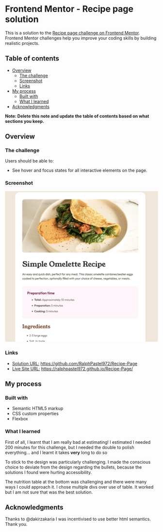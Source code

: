 # Frontend Mentor - Recipe page solution

This is a solution to the [Recipe page challenge on Frontend Mentor](https://www.frontendmentor.io/challenges/recipe-page-KiTsR8QQKm). Frontend Mentor challenges help you improve your coding skills by building realistic projects.

## Table of contents

- [Overview](#overview)
  - [The challenge](#the-challenge)
  - [Screenshot](#screenshot)
  - [Links](#links)
- [My process](#my-process)
  - [Built with](#built-with)
  - [What I learned](#what-i-learned)
- [Acknowledgments](#acknowledgments)

**Note: Delete this note and update the table of contents based on what sections you keep.**

## Overview

### The challenge

Users should be able to:

- See hover and focus states for all interactive elements on the page.

### Screenshot

![What I came up with](./assets/images/solution_screenshot.png)

### Links

- [Solution URL:](https://github.com/RalphPastel972/Recipe-Page) https://github.com/RalphPastel972/Recipe-Page
- [Live Site URL:](https://ralphpastel972.github.io/Recipe-Page/) https://ralphpastel972.github.io/Recipe-Page/

## My process

### Built with

- Semantic HTML5 markup
- CSS custom properties
- Flexbox

### What I learned

First of all, I learnt that I am really bad at estimating!
I estimated I needed 200 minutes for this challenge, but I needed the double to polish everything… and I learnt it takes **very** long to do so

To stick to the design was particularly challenging. I made the conscious choice to deviate from the design regarding the bullets, because the solutions I found were hurting accessibility.

The nutrition table at the bottom was challenging and there were many ways I could approach it. I chose multiple divs over use of table. It worked but I am not sure that was the best solution.

## Acknowledgments

Thanks to @dakirzakaria I was incentivised to use better html semantics. Thank you.
